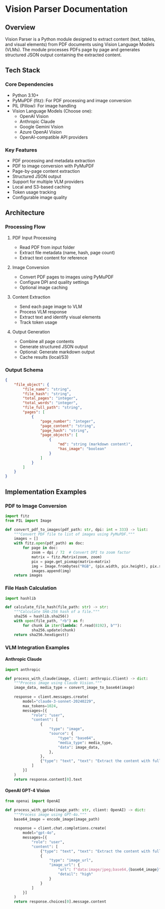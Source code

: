 # Vision Parser Documentation

## Overview
Vision Parser is a Python module designed to extract content (text, tables, and visual elements) from PDF documents using Vision Language Models (VLMs). The module processes PDFs page by page and generates structured JSON output containing the extracted content.

## Tech Stack

### Core Dependencies
- Python 3.10+
- PyMuPDF (fitz): For PDF processing and image conversion
- PIL (Pillow): For image handling
- Vision Language Models (Choose one):
  - OpenAI Vision
  - Anthropic Claude
  - Google Gemini Vision
  - Azure OpenAI Vision
  - OpenAI-compatible API providers

### Key Features
- PDF processing and metadata extraction
- PDF to image conversion with PyMuPDF
- Page-by-page content extraction
- Structured JSON output
- Support for multiple VLM providers
- Local and S3-based caching
- Token usage tracking
- Configurable image quality

## Architecture

### Processing Flow
1. PDF Input Processing
   - Read PDF from input folder
   - Extract file metadata (name, hash, page count)
   - Extract text content for reference
   
2. Image Conversion
   - Convert PDF pages to images using PyMuPDF
   - Configure DPI and quality settings
   - Optional image caching

3. Content Extraction
   - Send each page image to VLM
   - Process VLM response
   - Extract text and identify visual elements
   - Track token usage

4. Output Generation
   - Combine all page contents
   - Generate structured JSON output
   - Optional: Generate markdown output
   - Cache results (local/S3)

### Output Schema
```json
{
    "file_object": {
        "file_name": "string",
        "file_hash": "string",
        "total_pages": "integer",
        "total_words": "integer",
        "file_full_path": "string",
        "pages": [
            {
                "page_number": "integer",
                "page_content": "string",
                "page_hash": "string",
                "page_objects": [
                    {
                        "md": "string (markdown content)",
                        "has_image": "boolean"
                    }
                ]
            }
        ]
    }
}
```

## Implementation Examples

### PDF to Image Conversion
```python
import fitz
from PIL import Image

def convert_pdf_to_images(pdf_path: str, dpi: int = 333) -> list:
    """Convert PDF file to list of images using PyMuPDF."""
    images = []
    with fitz.open(pdf_path) as doc:
        for page in doc:
            zoom = dpi / 72  # Convert DPI to zoom factor
            matrix = fitz.Matrix(zoom, zoom)
            pix = page.get_pixmap(matrix=matrix)
            img = Image.frombytes("RGB", (pix.width, pix.height), pix.samples)
            images.append(img)
    return images
```

### File Hash Calculation
```python
import hashlib

def calculate_file_hash(file_path: str) -> str:
    """Calculate SHA-256 hash of a file."""
    sha256 = hashlib.sha256()
    with open(file_path, "rb") as f:
        for chunk in iter(lambda: f.read(8192), b""):
            sha256.update(chunk)
    return sha256.hexdigest()
```

### VLM Integration Examples

#### Anthropic Claude
```python
import anthropic

def process_with_claude(image, client: anthropic.Client) -> dict:
    """Process image using Claude Vision."""
    image_data, media_type = convert_image_to_base64(image)
    
    response = client.messages.create(
        model="claude-3-sonnet-20240229",
        max_tokens=1024,
        messages=[{
            "role": "user",
            "content": [
                {
                    "type": "image",
                    "source": {
                        "type": "base64",
                        "media_type": media_type,
                        "data": image_data,
                    },
                },
                {"type": "text", "text": "Extract the content with full detail in markdown format"}
            ]
        }]
    )
    return response.content[0].text
```

#### OpenAI GPT-4 Vision
```python
from openai import OpenAI

def process_with_gpt4o(image_path: str, client: OpenAI) -> dict:
    """Process image using GPT-4o."""
    base64_image = encode_image(image_path)
    
    response = client.chat.completions.create(
        model="gpt-4o",
        messages=[{
            "role": "user",
            "content": [
                {"type": "text", "text": "Extract the content with full detail"},
                {
                    "type": "image_url",
                    "image_url": {
                        "url": f"data:image/jpeg;base64,{base64_image}",
                        "detail": "high"
                    }
                }
            ]
        }]
    )
    return response.choices[0].message.content
```

